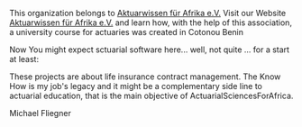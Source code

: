 This organization belongs to
[Aktuarwissen für Afrika e.V.]( http://www.actuarialsciencesforafrica.org)
Visit our Website 
[Aktuarwissen für Afrika e.V.]( http://www.actuarialsciencesforafrica.org) and learn 
how, with the help of this association, a university course for actuaries was created in Cotonou Benin


Now You might expect sctuarial software here... well, not quite ... for a start at least:

These projects are about life insurance  contract management.
The Know How is my job's legacy and it might be a
complementary side line to actuarial education, that is the main objective of 
ActuarialSciencesForAfrica. 

Michael Fliegner 
